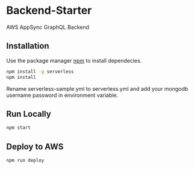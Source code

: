 # Backend-Starter

AWS AppSync GraphQL Backend

## Installation

Use the package manager [npm](https://www.npmjs.com) to install dependecies.

```bash
npm install -g serverless
npm install
```

Rename serverless-sample.yml to serverless.yml and add your mongodb username password in environment variable.

## Run Locally

```bash
npm start
```

## Deploy to AWS

```bash
npm run deploy
```
